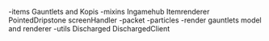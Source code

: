 -items Gauntlets and Kopis
-mixins Ingamehub Itemrenderer PointedDripstone screenHandler
-packet
-particles
-render gauntlets model and renderer
-utils
Discharged
DischargedClient
